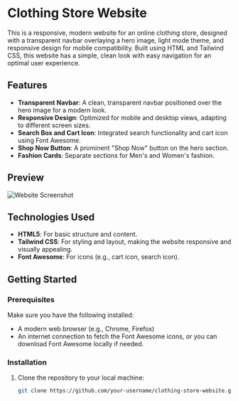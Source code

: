 
 # Clothing Store Website

This is a responsive, modern website for an online clothing store, designed with a transparent navbar overlaying a hero image, light mode theme, and responsive design for mobile compatibility. Built using HTML and Tailwind CSS, this website has a simple, clean look with easy navigation for an optimal user experience.

## Features

- **Transparent Navbar**: A clean, transparent navbar positioned over the hero image for a modern look.
- **Responsive Design**: Optimized for mobile and desktop views, adapting to different screen sizes.
- **Search Box and Cart Icon**: Integrated search functionality and cart icon using Font Awesome.
- **Shop Now Button**: A prominent "Shop Now" button on the hero section.
- **Fashion Cards**: Separate sections for Men's and Women's fashion.

## Preview

![Website Screenshot](![photo](https://github.com/user-attachments/assets/7f24ba51-65da-47c5-ac93-1706cb8bcba8))

## Technologies Used

- **HTML5**: For basic structure and content.
- **Tailwind CSS**: For styling and layout, making the website responsive and visually appealing.
- **Font Awesome**: For icons (e.g., cart icon, search icon).

## Getting Started

### Prerequisites

Make sure you have the following installed:
- A modern web browser (e.g., Chrome, Firefox)
- An internet connection to fetch the Font Awesome icons, or you can download Font Awesome locally if needed.

### Installation

1. Clone the repository to your local machine:
   ```bash
   git clone https://github.com/your-username/clothing-store-website.git

